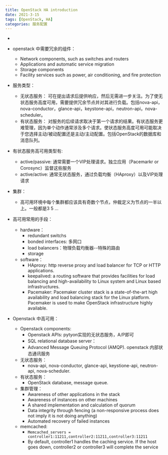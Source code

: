 ```yaml
---
title: OpenStack HA introduction
date: 2021-3-15
tags: [OpenStack, HA]
categories: 服务配置
---
```


- [reference]:https://docs.openstack.org/ha-guide

- openstack 中需要冗余的组件：
    - Network components, such as switches and routers
    - Applications and automatic service migration
    - Storage components
    - Facility services such as power, air conditioning, and fire protection
- 服务类型：
    - 无状态服务： 可在提出请求后提供响应，然后无需进一步关注。为了使无状态服务高度可用，需要提供冗余节点并对其进行负载。包括nova-api， nova-conductor，glance-api，keystone-api，neutron-api，nova-scheduler。
    - 有状态服务： 对服务的后续请求取决于第一个请求的结果。有状态服务更难管理，因为单个动作通常涉及多个请求。使状态服务高度可用可能取决于您选择主动/被动配置还是主动/主动配置。包括OpenStack的数据库和消息队列。
- 有状态服务高可用类型有:
    - active/passive: 通常需要一个VIP处理请求。独立应用（Pacemarkr or Corosync）监督这些服务
    - active/active: 通常无状态服务，通过负载均衡（HAproxy）以及VIP处理请求
- 集群：
    - 高可用环境中每个集群都应该具有奇数个节点，仲裁定义为节点的一半以上。一般都是3 5 ...
- 高可用常用的手段：
    - hardware：
        - redundant switchs
        - bonded interfaces: 多网口
        - load balancers：物理负载均衡器--特殊的路由
        - storage
    - software：
        - HAproxy: http reverse proxy and load balancer for TCP or HTTP applications.
        - keepalived: a routing software that provides facilities for load balancing and high-availability to Linux system and Linux based infrastructures.
        - Pacemaker: Pacemaker cluster stack is a state-of-the-art high availability and load balancing stack for the Linux platform. Pacemaker is used to make OpenStack infrastructure highly available.
- Openstack 中高可用：
    - Openstack components:
        - Openstack APIs: pytyon实现的无状态服务，A/P即可
        - SQL relational database server：
        - Advanced Message Queuing Protocol (AMQP). openstack 内部状态通讯服务
    - 无状态服务：
        - nova-api, nova-conductor, glance-api, keystione-api, neutron-api, nova-scheduler.
    - 有状态服务：
        - OpenStack database, message queue.
    - 集群管理：
        - Awareness of other applications in the stack
        - Awareness of instances on other machines
        - A shared implementation and calculation of quorum
        - Data integrity through fencing (a non-responsive process does not imply it is not doing anything)
        - Automated recovery of failed instances
    - memcached:
        - `Memcached_servers = controller1:11211,controller2:11211,controller3:11211`
        - By default, controller1 handles the caching service. If the host goes down, controller2 or controller3 will complete the service
